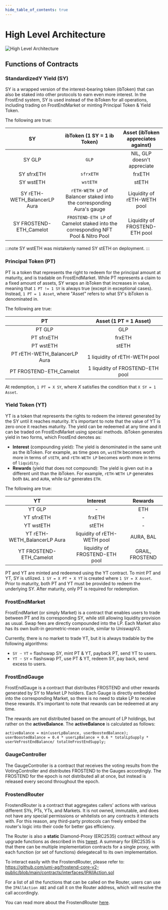 ```yaml
---
hide_table_of_contents: true
---
```


# High Level Architecture

![High Level Architecture](/img/Developers/high_level_architecture.png "High Level Architecture")

## Functions of Contracts

### StandardizedY Yield (SY)

SY is a wrapped version of the interest-bearing token (ibToken) that can also be staked into other protocols to earn even more interest. In the FrostEnd system, SY is used instead of the ibToken for all operations, including trading on FrostEndMarket or minting Principal Token & Yield Token.

The following are true:

|              SY              |                          ibToken (1 SY = 1 ib Token)                           | Asset (ibToken appreciates against) |
| :--------------------------: | :----------------------------------------------------------------------------: | :---------------------------------: |
|            SY GLP            |                                     `GLP`                                      |     NIL, GLP doesn't appreciate     |
|          SY sfrxETH          |                                   `sfrxETH`                                    |               frxETH                |
|          SY wstETH           |                                    `wstETH`                                    |                stETH                |
| SY rETH-WETH_BalancerLP Aura |     `rETH-WETH LP` of Balancer staked into the corresponding Aura's gauge      |     Liquidity of rETH-WETH pool     |
|    SY FROSTEND-ETH_Camelot     | `FROSTEND-ETH LP` of Camelot staked into the corresponding NFT Pool & Nitro Pool |    Liquidity of FROSTEND-ETH pool     |

:::note
SY wstETH was mistakenly named SY stETH on deployment.
:::

### Principal Token (PT)

PT is a token that represents the right to redeem for the principal amount at maturity, and is tradable on FrostEndMarket. While PT represents a claim to a fixed amount of assets, SY wraps an ibToken that increases in value, meaning that `1 PT != 1 SY` is always true (except in exceptional cases). Instead, `1 PT = 1 Asset`, where "Asset" refers to what SY's ibToken is denominated in.

The following are true:

|              PT              |     Asset (1 PT = 1 Asset)     |
| :--------------------------: | :----------------------------: |
|            PT GLP            |              GLP               |
|          PT sfrxETH          |             frxETH             |
|          PT wstETH           |             stETH              |
| PT rETH-WETH_BalancerLP Aura | 1 liquidity of rETH-WETH pool  |
|    PT FROSTEND-ETH_Camelot     | 1 liquidity of FROSTEND-ETH pool |

At redemption, `1 PT = X SY`, where $X$ satisfies the condition that `X SY = 1 Asset`.

### Yield Token (YT)

YT is a token that represents the rights to redeem the interest generated by the SY until it reaches maturity. It's important to note that the value of YT is zero once it reaches maturity. The yield can be redeemed at any time and it can be traded on FrostEndMarket using special methods. ibToken generates yield in two forms, which FrostEnd denotes as:

- **Interest** (compounding yield): The yield is denominated in the same unit as the ibToken. For example, as time goes on, `wstETH` becomes worth more in terms of `stETH`, and `rETH-WETH LP` becomes worth more in terms of `liquidity`.
- **Rewards** (yield that does not compound): The yield is given out in a different unit than the ibToken. For example, `rETH-WETH LP` generates both `BAL` and `AURA`, while `GLP` generates `ETH`.

The following are true:

|              YT              |           Interest           |    Rewards    |
| :--------------------------: | :--------------------------: | :-----------: |
|            YT GLP            |              -               |      ETH      |
|          YT sfrxETH          |            frxETH            |       -       |
|          YT wstETH           |            stETH             |       -       |
| YT rETH-WETH_BalancerLP Aura | liquidity of rETH-WETH pool  |   AURA, BAL   |
|    YT FROSTEND-ETH_Camelot     | liquidity of FROSTEND-ETH pool | GRAIL, FROSTEND |

PT and YT are minted and redeemed using the YT contract. To mint PT and YT, SY is utilized. `1 SY = X PT + X YT` is created where `1 SY = X Asset`. Prior to maturity, both PT and YT must be provided to redeem the underlying SY. After maturity, only PT is required for redemption.

### FrostEndMarket

FrostEndMarket (or simply Market) is a contract that enables users to trade between PT and its corresponding SY, while still allowing liquidity provision as usual. Swap fees are directly compounded into the LP. Each Market also has its own built-in geometric-mean oracle, similar to UniswapV3.

Currently, there is no market to trade YT, but it is always tradable by the following algorithms:

- `SY ➝ YT` = flashswap SY, mint PT & YT, payback PT, send YT to users.
- `YT ➝ SY` = flashswap PT, use PT & YT, redeem SY, pay back, send excess to users.

### FrostEndGauge

FrostEndGauge is a contract that distributes FROSTEND and other rewards generated by SY to Market LP holders. Each Gauge is directly embedded into the corresponding Market, so there is no need to stake LP to receive these rewards. It's important to note that rewards can be redeemed at any time.

The rewards are not distributed based on the amount of LP holdings, but rather on the **activeBalance**. The **activeBalance** is calculated as follows:

```solidity
activeBalance = min(userLpBalance, userBoostedBalance);
userBoostedBalance = 0.4 * userLpBalance + 0.6 * totalLpSupply * userVeFrostEndBalance/ totalVeFrostEndSupply;
```

### GaugeController

The GaugeController is a contract that receives the voting results from the VotingController and distributes FROSTEND to the Gauges accordingly. The FROSTEND for the epoch is not distributed all at once, but instead is released every second throughout the epoch.

### FrostendRouter

FrostendRouter is a contract that aggregates callers' actions with various different SYs, PTs, YTs, and Markets. It is not owned, immutable, and does not have any special permissions or whitelists on any contracts it interacts with. For this reason, any third-party protocols can freely embed the router's logic into their code for better gas efficiency.

The Router is also a **static** Diamond-Proxy (ERC2535) contract without any upgrade functions as described in this [tweet](https://twitter.com/mudgen/status/1630229952523272195/). A summary for ERC2535 is that there can be multiple implementation contracts for a single proxy, with each function (or set of functions) delegatecall to its own implementation.

To interact easily with the FrostendRouter, please refer to: https://github.com/umi-ag/frostend-core-v2-public/blob/main/contracts/interfaces/IPAllAction.sol

For a list of all the functions that can be called on the Router, users can use the `IPAllAction ABI` and call it on the Router address, which will resolve the call accordingly.

You can read more about the FrostendRouter [here](./Contracts/FrostendRouter.md).
